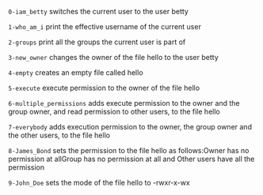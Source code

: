 `0-iam_betty` switches the current user to the user betty

`1-who_am_i` print the effective username of the current user

`2-groups` print all the groups the current user is part of

`3-new_owner` changes the owner of the file hello to the user betty

`4-empty` creates an empty file called hello

`5-execute` execute permission to the owner of the file hello

`6-multiple_permissions` adds execute permission to the owner and the group owner, and read permission to other users, to the file hello

`7-everybody` adds execution permission to the owner, the group owner and the other users, to the file hello

`8-James_Bond` sets the permission to the file hello as follows:Owner has no permission at allGroup has no permission at all and Other users have  all the permission

`9-John_Doe` sets the mode of the file hello to -rwxr-x-wx